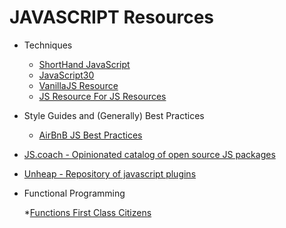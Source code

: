 # JAVASCRIPT Resources

* Techniques

  * [ShortHand JavaScript](https://www.sitepoint.com/shorthand-javascript-techniques/)
  * [JavaScript30](https://javascript30.com/)
  * [VanillaJS Resource](http://youmightnotneedjquery.com/)
  * [JS Resource For JS Resources](http://superherojs.com/)

* Style Guides and (Generally) Best Practices

  * [AirBnB JS Best Practices](https://github.com/airbnb/javascript)

* [JS.coach - Opinionated catalog of open source JS packages](https://classic.js.coach/)

* [Unheap - Repository of javascript plugins](http://www.unheap.com/)

* Functional Programming

  \*[Functions First Class Citizens](http://ryanchristiani.com/functions-as-first-class-citizens-in-javascript/)

